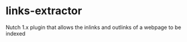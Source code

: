 links-extractor
===============

Nutch 1.x plugin that allows the inlinks and outlinks of a webpage to be indexed
